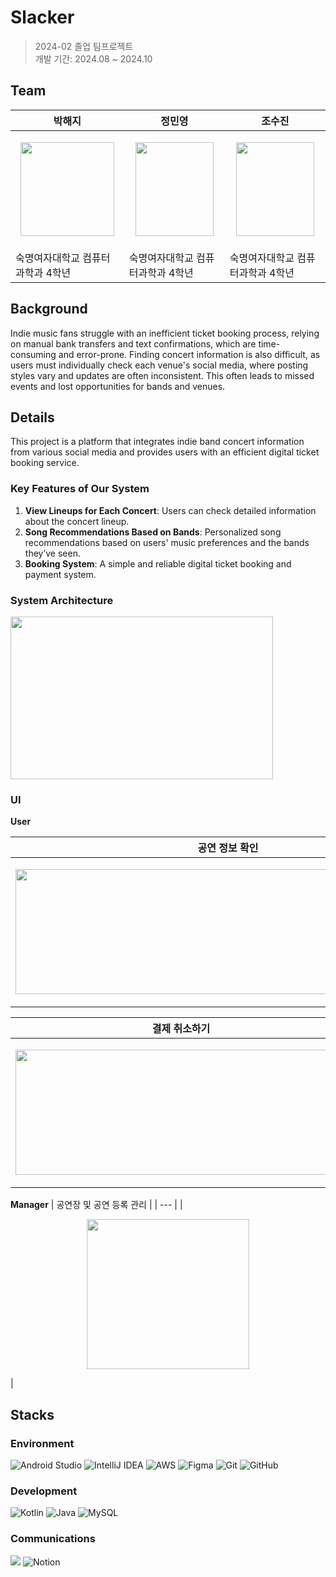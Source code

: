 # Slacker

>2024-02 졸업 팀프로젝트\
개발 기간: 2024.08 ~ 2024.10

## Team

| 박해지 | 정민영 | 조수진 | 
| --- | --- | --- | 
| <p align="center"><img src="https://i.postimg.cc/NFWsq98V/image.jpg" width="150" height="150"/></p>| <p align="center"><img src="https://i.postimg.cc/HkSMcHmL/img-character01.png" width="125" height="150"/></p>| <p align="center"><img src="https://i.postimg.cc/HkSMcHmL/img-character01.png" width="125" height="150"/></p>|
| 숙명여자대학교 컴퓨터과학과 4학년 | 숙명여자대학교 컴퓨터과학과 4학년 | 숙명여자대학교 컴퓨터과학과 4학년 |


## Background
Indie music fans struggle with an inefficient ticket booking process, relying on manual bank transfers and text confirmations, which are time-consuming and error-prone. Finding concert information is also difficult, as users must individually check each venue's social media, where posting styles vary and updates are often inconsistent. This often leads to missed events and lost opportunities for bands and venues.

## Details
This project is a platform that integrates indie band concert information from various social media and provides users with an efficient digital ticket booking service.

### Key Features of Our System
1. **View Lineups for Each Concert**: Users can check detailed information about the concert lineup.
2. **Song Recommendations Based on Bands**: Personalized song recommendations based on users' music preferences and the bands they’ve seen.
3. **Booking System**: A simple and reliable digital ticket booking and payment system.

### System Architecture
<img src="https://i.postimg.cc/g2pQxPK9/2025-03-23-9-02-56.png" width="420" height="260"/>

### UI
**User**

| 공연 정보 확인 | 예매 및 결제하기 
| --- | --- |
| <p align="center"><img src="https://i.postimg.cc/MpbsRyjZ/2025-03-23-10-09-02.png" width="680" height="200"/></p> | <p align="center"><img src="https://i.postimg.cc/zBMp5747/2025-03-23-10-09-33.png" width="930" height="200"/></p> 

| 결제 취소하기 | 노래 추천 |
| --- | --- |
| <p align="center"><img src="https://i.postimg.cc/DZm5tHpm/2025-03-23-10-09-54.png" width="530" height="200"/></p> | <p align="center"><img src="https://i.postimg.cc/9fmLBrGd/2025-03-23-10-10-02.png" width="200" height="200"/></p> |

**Manager**
| 공연장 및 공연 등록 관리 | 
| --- | 
| <p align="center"><img src="https://i.postimg.cc/MG9d3qDh/2025-03-23-10-10-27.png" width="260" height="240"/></p> |



## Stacks
### Environment
![Android Studio](https://img.shields.io/badge/android%20studio-346ac1?style=for-the-badge&logo=android%20studio&logoColor=white)
![IntelliJ IDEA](https://img.shields.io/badge/IntelliJIDEA-000000.svg?style=for-the-badge&logo=intellij-idea&logoColor=white)
![AWS](https://img.shields.io/badge/AWS-%23FF9900.svg?style=for-the-badge&logo=amazon-aws&logoColor=white)
![Figma](https://img.shields.io/badge/figma-%23F24E1E.svg?style=for-the-badge&logo=figma&logoColor=white)
![Git](https://img.shields.io/badge/git-%23F05033.svg?style=for-the-badge&logo=git&logoColor=white)
![GitHub](https://img.shields.io/badge/github-%23121011.svg?style=for-the-badge&logo=github&logoColor=white)

### Development
![Kotlin](https://img.shields.io/badge/kotlin-%237F52FF.svg?style=for-the-badge&logo=kotlin&logoColor=white)
![Java](https://img.shields.io/badge/java-%23ED8B00.svg?style=for-the-badge&logo=openjdk&logoColor=white)
![MySQL](https://img.shields.io/badge/mysql-4479A1.svg?style=for-the-badge&logo=mysql&logoColor=white)

### Communications
<img src="https://camo.githubusercontent.com/9a590df5c8f036b6e902a198e3fcc4309216fcdb58967888f250d92ace816c02/68747470733a2f2f696d672e736869656c64732e696f2f62616467652f476f6f676c654d6565742d3030383937423f7374796c653d666f722d7468652d6261646765266c6f676f3d476f6f676c652532304d656574266c6f676f436f6c6f723d7768697465"/> ![Notion](https://img.shields.io/badge/Notion-%23000000.svg?style=for-the-badge&logo=notion&logoColor=white)

